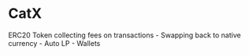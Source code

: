 # CatX
ERC20 Token collecting fees on transactions - Swapping back to native currency - Auto LP - Wallets
